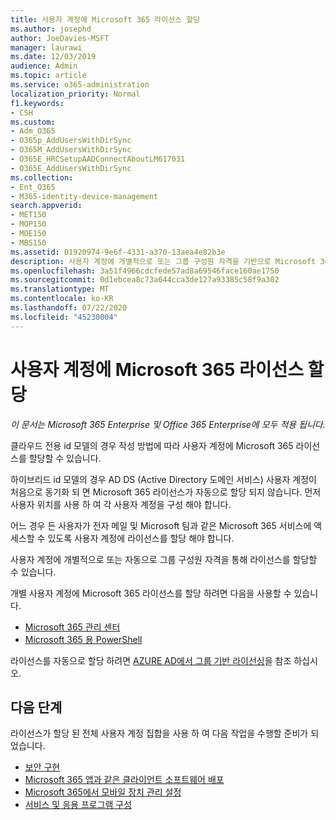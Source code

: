```yaml
---
title: 사용자 계정에 Microsoft 365 라이선스 할당
ms.author: josephd
author: JoeDavies-MSFT
manager: laurawi
ms.date: 12/03/2019
audience: Admin
ms.topic: article
ms.service: o365-administration
localization_priority: Normal
f1.keywords:
- CSH
ms.custom:
- Adm_O365
- O365p_AddUsersWithDirSync
- O365M_AddUsersWithDirSync
- O365E_HRCSetupAADConnectAboutLM617031
- O365E_AddUsersWithDirSync
ms.collection:
- Ent_O365
- M365-identity-device-management
search.appverid:
- MET150
- MOP150
- MOE150
- MBS150
ms.assetid: 01920974-9e6f-4331-a370-13aea4e82b3e
description: 사용자 계정에 개별적으로 또는 그룹 구성원 자격을 기반으로 Microsoft 365 라이선스를 할당 하는 방법에 대해 설명 합니다.
ms.openlocfilehash: 3a51f4966cdcfede57ad8a69546face160ae1750
ms.sourcegitcommit: 0d1ebcea8c73a644cca3de127a93385c58f9a302
ms.translationtype: MT
ms.contentlocale: ko-KR
ms.lasthandoff: 07/22/2020
ms.locfileid: "45230004"
---
```

# <a name="assign-microsoft-365-licenses-to-user-accounts"></a>사용자 계정에 Microsoft 365 라이선스 할당

*이 문서는 Microsoft 365 Enterprise 및 Office 365 Enterprise에 모두 적용 됩니다.*

클라우드 전용 id 모델의 경우 작성 방법에 따라 사용자 계정에 Microsoft 365 라이선스를 할당할 수 있습니다.

하이브리드 id 모델의 경우 AD DS (Active Directory 도메인 서비스) 사용자 계정이 처음으로 동기화 되 면 Microsoft 365 라이선스가 자동으로 할당 되지 않습니다. 먼저 사용자 위치를 사용 하 여 각 사용자 계정을 구성 해야 합니다.

어느 경우 든 사용자가 전자 메일 및 Microsoft 팀과 같은 Microsoft 365 서비스에 액세스할 수 있도록 사용자 계정에 라이선스를 할당 해야 합니다.

사용자 계정에 개별적으로 또는 자동으로 그룹 구성원 자격을 통해 라이선스를 할당할 수 있습니다.

개별 사용자 계정에 Microsoft 365 라이선스를 할당 하려면 다음을 사용할 수 있습니다.

- [Microsoft 365 관리 센터](https://docs.microsoft.com/microsoft-365/admin/manage/assign-licenses-to-users)
- [Microsoft 365 용 PowerShell](https://docs.microsoft.com/office365/enterprise/powershell/assign-licenses-to-user-accounts-with-office-365-powershell)

라이선스를 자동으로 할당 하려면 [AZURE AD에서 그룹 기반 라이선싱](https://docs.microsoft.com/azure/active-directory/fundamentals/active-directory-licensing-whatis-azure-portal)을 참조 하십시오.

## <a name="next-steps"></a>다음 단계

라이선스가 할당 된 전체 사용자 계정 집합을 사용 하 여 다음 작업을 수행할 준비가 되었습니다.

- [보안 구현](https://docs.microsoft.com/microsoft-365/security/office-365-security/security-roadmap)
- [Microsoft 365 앱과 같은 클라이언트 소프트웨어 배포](https://docs.microsoft.com/DeployOffice/deployment-guide-microsoft-365-apps)
- [Microsoft 365에서 모바일 장치 관리 설정](https://support.office.com/article/set-up-mobile-device-management-mdm-in-office-365-dd892318-bc44-4eb1-af00-9db5430be3cd)
- [서비스 및 응용 프로그램 구성](configure-services-and-applications.md)
